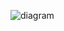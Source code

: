 ![diagram](https://raw.githubusercontent.com/CloudCoreo/audit-aws-sns/master/images/diagram.png "diagram")
